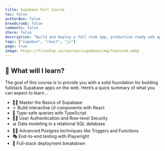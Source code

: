 ```yaml
---
title: Supabase Full Course
toc: false
authorBox: false
breadcrumb: false
comments: false
share: false
description: "Build and Deploy a full stak app, production ready web app wtih Supabase, react and PostgreSQL"
tags: ["supabse", "react", "js"]
page: true
image: https://fireship.io/courses/supabase/img/featured.webp
---
```


## 🦄 What will I learn?

The goal of this course is to provide you with a solid foundation for building fullstack Supabase apps on the web. Here’s a quick summary of what you can expect to learn…

- 👨‍🎤 Master the Basics of Supabase
- ⚛ Build interactive UI components with React
- 💪 Type-safe queries with TypeScript
- 👨‍🚀 User Authentication and Row-level Security
- 📊 Data modeling in a relational SQL database
- 👨‍🔬 Advanced Postgres techniques like Triggers and Functions
- 🎭 End-to-end testing with Playwright
- 🚀 Full-stack deployment breakdown
